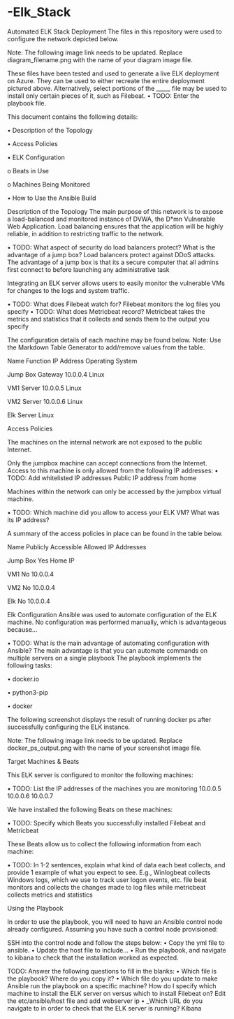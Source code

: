 # -Elk_Stack
Automated ELK Stack Deployment
The files in this repository were used to configure the network depicted below.


Note: The following image link needs to be updated. Replace diagram_filename.png with the name of your diagram image file.
 
These files have been tested and used to generate a live ELK deployment on Azure. They can be used to either recreate the entire deployment pictured above. Alternatively, select portions of the _____ file may be used to install only certain pieces of it, such as Filebeat.
•	TODO: Enter the playbook file.


This document contains the following details:

•	Description of the Topology

•	Access Policies

•	ELK Configuration

o	Beats in Use

o	Machines Being Monitored

•	How to Use the Ansible Build

Description of the Topology
The main purpose of this network is to expose a load-balanced and monitored instance of DVWA, the D*mn Vulnerable Web Application.
Load balancing ensures that the application will be highly reliable, in addition to restricting traffic to the network.

•	TODO: What aspect of security do load balancers protect? What is the advantage of a jump box? Load balancers protect against DDoS attacks. The advantage of a jump box is that its a secure computer that all admins first connect to before launching any administrative task

Integrating an ELK server allows users to easily monitor the vulnerable VMs for changes to the logs and system traffic.

•	TODO: What does Filebeat watch for? Filebeat monitors the log files you specify
•	TODO: What does Metricbeat record? Metricbeat takes the metrics and statistics that it collects and sends them to the output you specify

The configuration details of each machine may be found below. Note: Use the Markdown Table Generator to add/remove values from the table.

Name	Function	IP Address	Operating System

Jump Box	 Gateway	10.0.0.4	 Linux

VM1       Server	10.0.0.5	  Linux

VM2	      Server	10.0.0.6	  Linux

Elk      	Server		          Linux

Access Policies

The machines on the internal network are not exposed to the public Internet.

Only the jumpbox machine can accept connections from the Internet. Access to this machine is only allowed from the following IP addresses:
•	TODO: Add whitelisted IP addresses Public IP address from home

Machines within the network can only be accessed by the jumpbox virtual machine.

•	TODO: Which machine did you allow to access your ELK VM? What was its IP address?



A summary of the access policies in place can be found in the table below.

Name	Publicly Accessible	Allowed IP Addresses

Jump Box	Yes	 Home IP

VM1	     No	  10.0.0.4

VM2     	No	  10.0.0.4

Elk	     No	  10.0.0.4

Elk Configuration
Ansible was used to automate configuration of the ELK machine. No configuration was performed manually, which is advantageous because...

•	TODO: What is the main advantage of automating configuration with Ansible? The main advantage is that you can automate commands on multiple servers on a single playbook
The playbook implements the following tasks:

•	docker.io

•	python3-pip

•	docker

The following screenshot displays the result of running docker ps after successfully configuring the ELK instance.

Note: The following image link needs to be updated. Replace docker_ps_output.png with the name of your screenshot image file.
 
Target Machines & Beats

This ELK server is configured to monitor the following machines:

•	TODO: List the IP addresses of the machines you are monitoring 10.0.0.5 10.0.0.6 10.0.0.7

We have installed the following Beats on these machines:

•	TODO: Specify which Beats you successfully installed Filebeat and Metricbeat 

These Beats allow us to collect the following information from each machine:

•	TODO: In 1-2 sentences, explain what kind of data each beat collects, and provide 1 example of what you expect to see. E.g., Winlogbeat collects Windows logs, which we use to track user logon events, etc. file beat monitors and collects the changes made to log files while metricbeat collects metrics and statistics 

Using the Playbook

In order to use the playbook, you will need to have an Ansible control node already configured. Assuming you have such a control node provisioned:

SSH into the control node and follow the steps below:
•	Copy the yml file to ansible.
•	Update the host file to include...
•	Run the playbook, and navigate to kibana to check that the installation worked as expected.

TODO: Answer the following questions to fill in the blanks:
•	Which file is the playbook? Where do you copy it?
•	Which file do you update to make Ansible run the playbook on a specific machine? How do I specify which machine to install the ELK server on versus which to install Filebeat on? Edit the etc/ansible/host file and add webserver ip
•	_Which URL do you navigate to in order to check that the ELK server is running? Kibana

